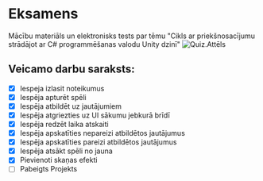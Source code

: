 # Eksamens
Mācību materiāls un elektronisks tests par tēmu "Cikls ar priekšnosacījumu strādājot ar C# programmēšanas valodu Unity dzinī"
![Quiz.Attēls](https://img.freepik.com/premium-vector/quiz-logo-with-speech-bubble-symbols-questionnaire-icon-poll-sign-concept-social-communication-chatting-interview-discussion-talk-team-dialog-vector-illustration_735449-263.jpg?w=2000)
## Veicamo darbu saraksts:
- [x] Iespeja izlasit noteikumus
- [x] Iespēja apturēt spēli 
- [x] Iespēja atbildēt uz jautājumiem
- [x] Iespēja atgriezties uz UI sākumu jebkurā brīdī 
- [x] Iespēja redzēt laika atskaiti
- [x] Iespēja apskatīties nepareizi atbildētos jautājumus
- [x] Iespēja apskatīties pareizi atbildētos jautājumus
- [x] Iespēja atsākt spēli no jauna 
- [x] Pievienoti skaņas efekti
- [ ] Pabeigts Projekts
